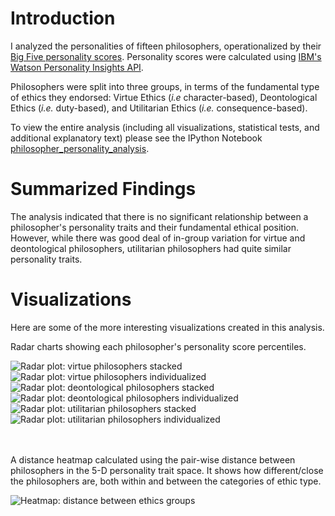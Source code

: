 # Introduction
I analyzed the personalities of fifteen philosophers, operationalized by their [Big Five personality scores](https://cloud.ibm.com/docs/personality-insights?topic=personality-insights-models). Personality scores were calculated using [IBM's Watson Personality Insights API](https://www.ibm.com/watson/services/personality-insights/).

Philosophers were split into three groups, in terms of the fundamental type of ethics they endorsed: Virtue Ethics (_i.e_ character-based), Deontological Ethics (_i.e._ duty-based), and Utilitarian Ethics (_i.e._ consequence-based).

To view the entire analysis (including all visualizations, statistical tests, and additional explanatory text) please see the IPython Notebook [philosopher_personality_analysis](philosopher_personality_analysis.ipynb).

# Summarized Findings

The analysis indicated that there is no significant relationship between a philosopher's personality traits and their fundamental ethical position.  However, while there was good deal of in-group variation for virtue and deontological philosophers, utilitarian philosophers had quite similar personality traits.

# Visualizations

Here are some of the more interesting visualizations created in this analysis.

Radar charts showing each philosopher's personality score percentiles.

![Radar plot: virtue philosophers stacked](https://github.com/josh-hm/philosopher_personalities/plots/radar_virtue_stacked.svg)
![Radar plot: virtue philosophers individualized](https://github.com/josh-hm/philosopher_personalities/plots/radar_virtue_individual.svg)
<br>
![Radar plot: deontological philosophers stacked](https://github.com/josh-hm/philosopher_personalities/plots/radar_deontological_stacked.svg)
![Radar plot: deontological philosophers individualized](https://github.com/josh-hm/philosopher_personalities/plots/radar_deontological_individual.svg)
<br>
![Radar plot: utilitarian philosophers stacked](https://github.com/josh-hm/philosopher_personalities/plots/radar_utilitarian_stacked.svg)
![Radar plot: utilitarian philosophers individualized](https://github.com/josh-hm/philosopher_personalities/plots/radar_utilitarian_individual.svg)
<br>
<br>
<br>

A distance heatmap calculated using the pair-wise distance between philosophers in the 5-D personality trait space. It shows how different/close the philosophers are, both within and between the categories of ethic type.

![Heatmap: distance between ethics groups](https://github.com/josh-hm/philosopher_personalities/plots/distances_groups.svg)